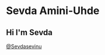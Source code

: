 # Sevda Amini-Uhde 
## Hi I'm Sevda



<i class="fab fa-twitter"></i>[@Sevdasevinu](https://twitter.com/SevdaSevinu)
